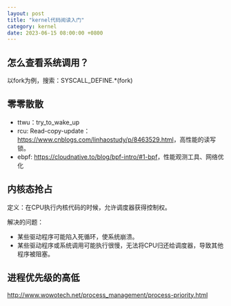 ```yaml
---
layout: post
title: "kernel代码阅读入门"
category: kernel
date: 2023-06-15 08:00:00 +0800
---
```


## 怎么查看系统调用？

以fork为例，搜索：SYSCALL_DEFINE.*(fork)

## 零零散散

* ttwu：try_to_wake_up
* rcu: Read-copy-update：<https://www.cnblogs.com/linhaostudy/p/8463529.html>，高性能的读写锁。
* ebpf: <https://cloudnative.to/blog/bpf-intro/#1-bpf>，性能观测工具、网络优化

## 内核态抢占

定义：在CPU执行内核代码的时候，允许调度器获得控制权。

解决的问题：

* 某些驱动程序可能陷入死循环，使系统崩溃。
* 某些驱动程序或系统调用可能执行很慢，无法将CPU归还给调度器，导致其他程序被阻塞。

## 进程优先级的高低

<http://www.wowotech.net/process_management/process-priority.html>

